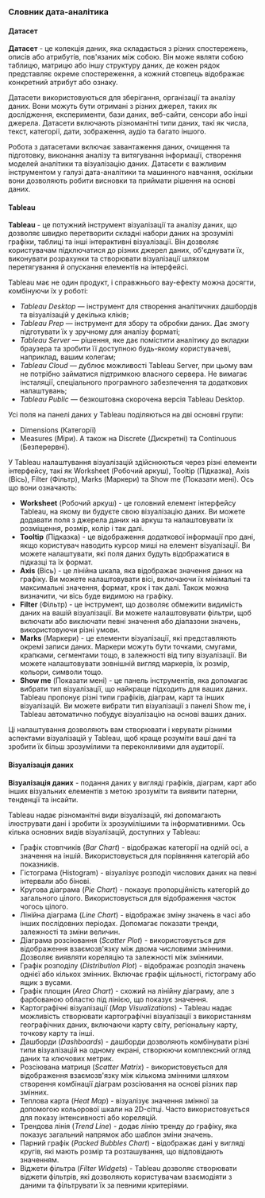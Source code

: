 ### Словник дата-аналітика

#### Датасет

**Датасет** - це колекція даних, яка складається з різних спостережень, описів або атрибутів, пов'язаних між собою. Він може являти собою таблицю, матрицю або іншу структуру даних, де кожен рядок представляє окреме спостереження, а кожний стовпець відображає конкретний атрибут або ознаку.

Датасети використовуються для зберігання, організації та аналізу даних. Вони можуть бути отримані з різних джерел, таких як дослідження, експерименти, бази даних, веб-сайти, сенсори або інші джерела. Датасети включають різноманітні типи даних, такі як числа, текст, категорії, дати, зображення, аудіо та багато іншого.

Робота з датасетами включає завантаження даних, очищення та підготовку, виконання аналізу та витягування інформації, створення моделей аналітики та візуалізацію даних. Датасети є важливим інструментом у галузі дата-аналітики та машинного навчання, оскільки вони дозволяють робити висновки та приймати рішення на основі даних.

#### Tableau

**Tableau** - це потужний інструмент візуалізації та аналізу даних, що дозволяє швидко перетворити складні набори даних на зрозумілі графіки, таблиці та інші інтерактивні візуалізації. Він дозволяє користувачам підключатися до різних джерел даних, об'єднувати їх, виконувати розрахунки та створювати візуалізації шляхом перетягування й опускання елементів на інтерфейсі.

Tableau має не один продукт, і справжнього вау-ефекту можна досягти, комбінуючи їх у роботі:

- _Tableau Desktop_ — інструмент для створення аналітичних дашбордів та візуалізацій у декілька кліків;
- _Tableau Prep_ — інструмент для збору та обробки даних. Дає змогу підготувати їх у зручному для аналізу форматі;
- _Tableau Server_ — рішення, яке дає помістити аналітику до вкладки браузера та зробити її доступною будь-якому користувачеві, наприклад, вашим колегам;
- _Tableau Cloud_ — дублює можливості Tableau Server, при цьому вам не потрібно займатися підтримкою власного сервера. Не вимагає інсталяції, спеціального програмного забезпечення та додаткових налаштувань;
- _Tableau Public_ — безкоштовна скорочена версія Tableau Desktop.

Усі поля на панелі даних у Tableau поділяються на дві основні групи: 

- Dimensions (Категорії)
- Measures (Міри).
 А також на Discrete (Дискретні) та Continuous (Безперервні).

У Tableau налаштування візуалізацій здійснюються через різні елементи інтерфейсу, такі як Worksheet (Робочий аркуш), Tooltip (Підказка), Axis (Вісь), Filter (Фільтр), Marks (Маркери) та Show me (Показати мені). Ось що вони означають:

- **Worksheet** (Робочий аркуш) - це головний елемент інтерфейсу Tableau, на якому ви будуєте свою візуалізацію даних. Ви можете додавати поля з джерела даних на аркуш та налаштовувати їх розміщення, розмір, колір і так далі.
- **Tooltip** (Підказка) - це відображення додаткової інформації про дані, якщо користувач наводить курсор миші на елемент візуалізації. Ви можете налаштувати, які поля даних будуть відображатися в підказці та їх формат.
- **Axis** (Вісь) - це лінійна шкала, яка відображає значення даних на графіку. Ви можете налаштовувати вісі, включаючи їх мінімальні та максимальні значення, формат, крок і так далі. Також можна визначити, чи вісь буде видимою на графіку.
- **Filter** (Фільтр) - це інструмент, що дозволяє обмежити видимість даних на вашій візуалізації. Ви можете налаштовувати фільтри, щоб включати або виключати певні значення або діапазони значень, використовуючи різні умови.
- **Marks** (Маркери) - це елементи візуалізації, які представляють окремі записи даних. Маркери можуть бути точками, смугами, крапками, сегментами тощо, в залежності від типу візуалізації. Ви можете налаштовувати зовнішній вигляд маркерів, їх розмір, кольори, символи тощо.
- **Show me** (Показати мені) - це панель інструментів, яка допомагає вибрати тип візуалізації, що найкраще підходить для ваших даних. Tableau пропонує різні типи графіків, діаграм, карт та інших візуалізацій. Ви можете вибрати тип візуалізації з панелі Show me, і Tableau автоматично побудує візуалізацію на основі ваших даних.

Ці налаштування дозволяють вам створювати і керувати різними аспектами візуалізацій у Tableau, щоб краще розуміти ваші дані та зробити їх більш зрозумілими та переконливими для аудиторії.

#### Візуалізація даних

**Візуалізація даних** - подання даних у вигляді графіків, діаграм, карт або інших візуальних елементів з метою зрозуміти та виявити патерни, тенденції та інсайти.

Tableau надає різноманітні види візуалізацій, які допомагають ілюструвати дані і зробити їх зрозумілішими та інформативними. Ось кілька основних видів візуалізацій, доступних у Tableau:

- Графік стовпчиків (_Bar Chart_) - відображає категорії на одній осі, а значення на іншій. Використовується для порівняння категорій або показників.
- Гістограма (Histogram) - візуалізує розподіл числових даних на певні інтервали або бінові.
- Кругова діаграма (_Pie Chart_) - показує пропорційність категорій до загального цілого. Використовується для відображення часток чогось цілого.
- Лінійна діаграма (_Line Chart_) - відображає зміну значень в часі або інших послідовних періодах. Допомагає показати тренди, залежності та зміни величин.
- Діаграма розсіювання (_Scatter Plot_) - використовується для відображення взаємозв'язку між двома числовими змінними. Дозволяє виявляти кореляцію та залежності між змінними.
- Графік розподілу (_Distribution Plot_) - відображає розподіл значень однієї або кількох змінних. Включає графік щільності, гістограму або ящик з вусами.
- Графік площин (_Area Chart_) - схожий на лінійну діаграму, але з фарбованою областю під лінією, що показує значення.
- Картографічні візуалізації (_Map Visualizations_) - Tableau надає можливість створювати картографічні візуалізації з використанням географічних даних, включаючи карту світу, регіональну карту, точкову карту та інші.
- Дашборди (_Dashboards_) - дашборди дозволяють комбінувати різні типи візуалізацій на одному екрані, створюючи комплексний огляд даних та ключових метрик.
- Розсіювана матриця (_Scatter Matrix_) - використовується для відображення взаємозв'язку між кількома змінними шляхом створення комбінації діаграм розсіювання на основі різних пар змінних.
- Теплова карта (_Heat Map_) - візуалізує значення змінної за допомогою кольорової шкали на 2D-сітці. Часто використовується для показу інтенсивності або кореляцій.
- Трендова лінія (_Trend Line_) - додає лінію тренду до графіку, яка показує загальний напрямок або шаблон зміни значень.
- Парний графік (_Packed Bubbles Chart_) - відображає дані у вигляді кругів, які мають розмір та розташування, що відповідають значенням.
- Віджети фільтра (_Filter Widgets_) - Tableau дозволяє створювати віджети фільтрів, які дозволяють користувачам взаємодіяти з даними та фільтрувати їх за певними критеріями.

